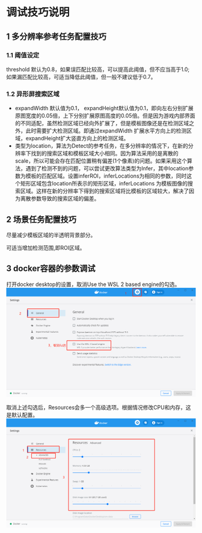 

# 调试技巧说明

## 1 多分辨率参考任务配置技巧

### 1.1 阈值设定

threshold 默认为0.8，如果误匹配比较高，可以提高此阈值，但不应当高于1.0; 如果漏匹配比较高，可适当降低此阈值，但一般不建议低于0.7。

### 1.2 异形屏搜索区域

- expandWidth 默认值为0.1， expandHeight默认值为0.1，即向左右分别扩展原图宽度的0.05倍，上下分别扩展原图高度的0.05倍。但是因为游戏内部界面的不同适配，虽然检测区域已经向外扩展了，但是模板图像还是在检测区域之外，此时需要扩大检测区域。即通过expandWidth 扩展水平方向上的检测区域，expandHeight扩大竖直方向上的检测区域。
- 类型为location，算法为Detect的参考任务，在多分辨率的情况下，在新的分辨率下找到的搜索区域和模板区域大小相同。因为算法采用的是离散的scale，所以可能会存在匹配位置稍有偏差(1个像素)的问题。如果采用这个算法，遇到了检测不到的问题，可以尝试更改算法类型为Infer，其中location参数为模板的匹配区域。设置inferROI，inferLocations为相同的参数，同时这个矩形区域包含location所表示的矩形区域，inferLocations 为模板图像的搜索区域。这样在新的分辨率下得到的搜索区域将比模板的区域较大，解决了因为离散参数导致的搜索区域的偏差。



## 2 场景任务配置技巧

尽量减少模板区域的半透明背景部分。

可适当增加检测范围,即ROI区域。

## 3 docker容器的参数调试

打开docker desktop的设置，取消Use the WSL 2 based engine的勾选。
![img](../img/New_SDKTool/Opt/dockerSet1.png)

取消上述勾选后，Resources会多一个高级选项。根据情况修改CPU和内存，这是默认配置。
![img](../img/New_SDKTool/Opt/dockerSet2.png)
